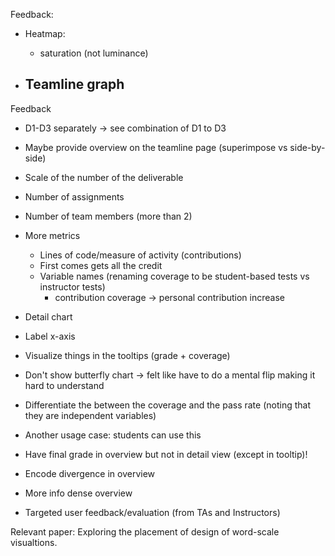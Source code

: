 Feedback:
  - Heatmap:
    - saturation (not luminance)

  - Teamline graph
    -

Feedback
  - D1-D3 separately -> see combination of D1 to D3
  - Maybe provide overview on the teamline page (superimpose vs side-by-side)
  - Scale of the number of the deliverable


- Number of assignments
- Number of team members (more than 2)


- More metrics
  - Lines of code/measure of activity (contributions)
  - First comes gets all the credit
  - Variable names (renaming coverage to be student-based tests vs instructor tests)
    - contribution coverage -> personal contribution increase

- Detail chart
 - Label x-axis
 - Visualize things in the tooltips (grade + coverage)
 - Don't show butterfly chart -> felt like have to do a mental flip making it hard to understand

- Differentiate the between the coverage and the pass rate (noting that they are independent variables)

- Another usage case: students can use this

- Have final grade in overview but not in detail view (except in tooltip)!

- Encode divergence in overview
- More info dense overview

- Targeted user feedback/evaluation (from TAs and Instructors)

Relevant paper: Exploring the placement of design of word-scale visualtions.
